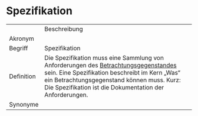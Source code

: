 # Spezifikation




<table>
    <tr>
        <td></td>
        <td>Beschreibung</td>
    </tr>
    <tr>
        <td>Akronym</td>
        <td></td>
    </tr>
    <tr>
        <td>Begriff</td>
        <td>Spezifikation</td>
    </tr>
    <tr>
        <td>Definition</td>
        <td>
            Die Spezifikation muss eine Sammlung von Anforderungen des 
            <a href="Betrachtungsgegenstand-GE.md">Betrachtungsgegenstandes</a> sein.
            Eine Spezifikation beschreibt im Kern „Was“ ein Betrachtungsgegenstand können muss.
            Kurz: Die Spezifikation ist die Dokumentation der Anforderungen.
        </td>
    </tr>
   <tr>
        <td>Synonyme</td>
        <td></td>
    </tr>
</table>
